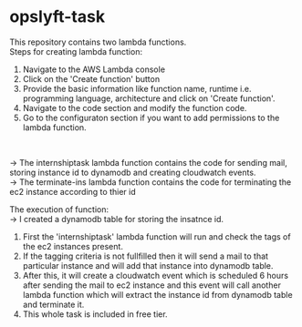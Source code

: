 # opslyft-task

This repository contains two lambda functions.<br>
Steps for creating lambda function:
1) Navigate to the AWS Lambda console
2) Click on the 'Create function' button
3) Provide the basic information like function name, runtime i.e. programming language, architecture and click on 'Create function'.
4) Navigate to the code section and modify the function code.
5) Go to the configuraton section if you want to add permissions to the lambda function.
<br>

-> The internshiptask lambda function contains the code for sending mail, storing instance id to dynamodb and creating cloudwatch events.<br>
-> The terminate-ins lambda function contains the code for terminating the ec2 instance according to thier id<br>


The execution of function:<br>
-> I created a dynamodb table for storing the insatnce id.<br>
1) First the 'internshiptask' lambda function will run and check the tags of the ec2 instances present.
2) If the tagging criteria is not fullfilled then it will send a mail to that particular instance and will add that instance into dynamodb table.
3) After this, it will create a cloudwatch event which is scheduled 6 hours after sending the mail to ec2 instance and this event will call another lambda function which will extract the instance id from dynamodb table and terminate it.
4) This whole task is included in free tier. 
